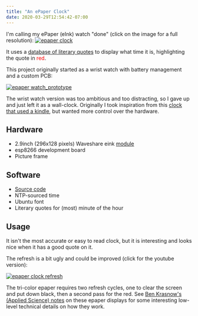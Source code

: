 ```yaml
---
title: "An ePaper Clock"
date: 2020-03-29T12:54:42-07:00
---
```


I'm calling my ePaper (eInk) watch "done" (click on the image for a full resolution): 
[![epaper clock](/uploads/epaper_clock-thumb.jpg)](/uploads/epaper_clock.jpg)

It uses a [database of literary quotes](/epaper-watch-Cleaning-the-Literary-Quotes-Database/) to display what time it is, highlighting the quote in <font color="red">red</font>.

This project originally started as a wrist watch with battery management and a custom PCB:

[![epaper watch_prototype](/uploads/epaper_watch_prototype-thumb.jpg)](/uploads/epaper_watch.jpg)

The wrist watch version was too ambitious and too distracting, so I gave up and just left it as a wall-clock. Originally I took inspiration from this [clock that used a kindle](https://www.instructables.com/id/Literary-Clock-Made-From-E-reader/), but wanted more control over the hardware.

## Hardware

* 2.9inch (296x128 pixels) Waveshare eink [module](https://www.waveshare.com/wiki/2.9inch_e-Paper_Module_(B))
* esp8266 development board
* Picture frame

## Software

* [Source code](https://github.com/solarkennedy/epaper-watch)
* NTP-sourced time
* Ubuntu font
* Literary quotes for (most) minute of the hour

## Usage

It isn't the most accurate or easy to read clock, but it is interesting and looks nice when it has a good quote on it.

The refresh is a bit ugly and could be improved (click for the youtube version):

[![epaper clock refresh](/uploads/epaper_clock_refresh.gif)](https://www.youtube.com/watch?v=ptu6fU2wjEg)

The tri-color epaper requires two refresh cycles, one to clear the screen and put down black, then a second pass for the red. See [Ben Krasnow's (Applied Science) notes](https://benkrasnow.blogspot.com/2017/10/fast-partial-refresh-on-42-e-paper.html) on these epaper displays for some interesting low-level technical details on how they work.

